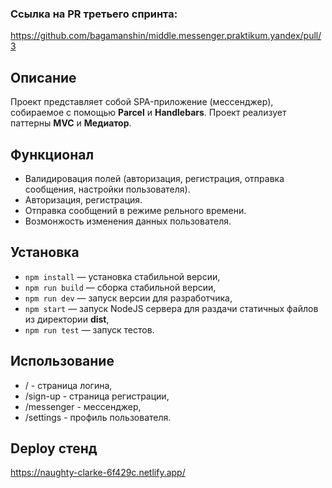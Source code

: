 ### Ссылка на PR третьего спринта:

https://github.com/bagamanshin/middle.messenger.praktikum.yandex/pull/3

## Описание

Проект представляет собой SPA-приложение (мессенджер), собираемое с помощью **Parcel** и **Handlebars**.
Проект реализует паттерны **MVC** и **Медиатор**.

## Функционал

- Валидировация полей (авторизация, регистрация, отправка сообщения, настройки пользователя).
- Авторизация, регистрация.
- Отправка сообщений в режиме рельного времени.
- Возмонжость изменения данных пользователя.

## Установка

- `npm install` — установка стабильной версии,
- `npm run build` — сборка стабильной версии,
- `npm run dev` — запуск версии для разработчика,
- `npm start` — запуск NodeJS сервера для раздачи статичных файлов из директории **dist**,
- `npm run test` — запуск тестов.

## Использование

- / - страница логина,
- /sign-up - страница регистрации,
- /messenger - мессенджер,
- /settings - профиль пользователя.

## Deploy стенд

https://naughty-clarke-6f429c.netlify.app/
